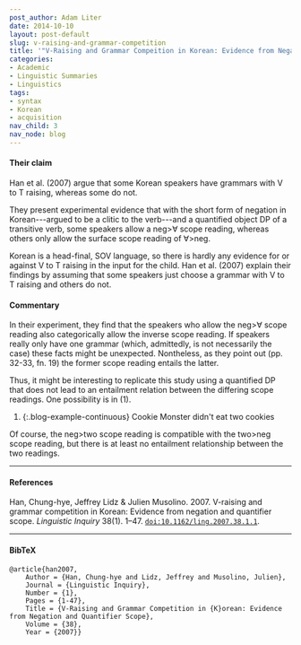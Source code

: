 ```yaml
---
post_author: Adam Liter
date: 2014-10-10
layout: post-default
slug: v-raising-and-grammar-competition
title: '"V-Raising and Grammar Compeition in Korean: Evidence from Negation and Quantifier Scope" - Han et al. (2007)'
categories:
- Academic
- Linguistic Summaries
- Linguistics
tags:
- syntax
- Korean
- acquisition
nav_child: 3
nav_node: blog
---
```


#### Their claim

Han et al. (2007) argue that some Korean speakers have grammars with V to T raising, whereas some do not.

They present experimental evidence that with the short form of negation in Korean---argued to be a clitic to the verb---and a quantified object DP of a transitive verb, some speakers allow a neg>&#8704; scope reading, whereas others only allow the surface scope reading of &#8704;>neg.

Korean is a head-final, SOV language, so there is hardly any evidence for or against V to T raising in the input for the child. Han et al. (2007) explain their findings by assuming that some speakers just choose a grammar with V to T raising and others do not.

#### Commentary

In their experiment, they find that the speakers who allow the neg>&#8704; scope reading also categorically allow the inverse scope reading. If speakers really only have one grammar (which, admittedly, is not necessarily the case) these facts might be unexpected. Nontheless, as they point out (pp. 32-33, fn. 19) the former scope reading entails the latter.

Thus, it might be interesting to replicate this study using a quantified DP that does not lead to an entailment relation between the differing scope readings. One possibility is in (1).

  1. {:.blog-example-continuous} Cookie Monster didn't eat two cookies

Of course, the neg>two scope reading is compatible with the two>neg scope reading, but there is at least no entailment relationship between the two readings.

* * *

#### References

Han, Chung-hye, Jeffrey Lidz & Julien Musolino. 2007. V-raising and grammar competition in Korean: Evidence from negation and quantifier scope. _Linguistic Inquiry_ 38(1). 1–47. [`doi:10.1162/ling.2007.38.1.1`][doi].

* * * 

#### BibTeX

    @article{han2007,
	    Author = {Han, Chung-hye and Lidz, Jeffrey and Musolino, Julien},
	    Journal = {Linguistic Inquiry},
	    Number = {1},
	    Pages = {1-47},
	    Title = {V-Raising and Grammar Competition in {K}orean: Evidence from Negation and Quantifier Scope},
	    Volume = {38},
	    Year = {2007}}

[doi]: https://dx.doi.org/10.1162/ling.2007.38.1.1
